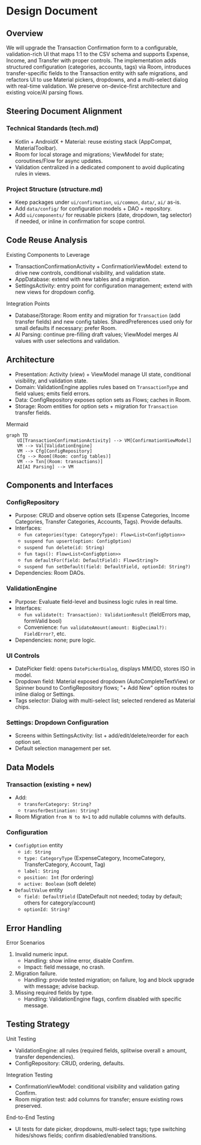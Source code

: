 # Design Document

## Overview

We will upgrade the Transaction Confirmation form to a configurable, validation-rich UI that maps 1:1 to the CSV schema and supports Expense, Income, and Transfer with proper controls. The implementation adds structured configuration (categories, accounts, tags) via Room, introduces transfer-specific fields to the Transaction entity with safe migrations, and refactors UI to use Material pickers, dropdowns, and a multi-select dialog with real-time validation. We preserve on-device-first architecture and existing voice/AI parsing flows.

## Steering Document Alignment

### Technical Standards (tech.md)
- Kotlin + AndroidX + Material: reuse existing stack (AppCompat, MaterialToolbar).
- Room for local storage and migrations; ViewModel for state; coroutines/Flow for async updates.
- Validation centralized in a dedicated component to avoid duplicating rules in views.

### Project Structure (structure.md)
- Keep packages under `ui/confirmation`, `ui/common`, `data/`, `ai/` as-is.
- Add `data/config/` for configuration models + DAO + repository.
- Add `ui/components/` for reusable pickers (date, dropdown, tag selector) if needed, or inline in confirmation for scope control.

## Code Reuse Analysis

Existing Components to Leverage
- TransactionConfirmationActivity + ConfirmationViewModel: extend to drive new controls, conditional visibility, and validation state.
- AppDatabase: extend with new tables and a migration.
- SettingsActivity: entry point for configuration management; extend with new views for dropdown config.

Integration Points
- Database/Storage: Room entity and migration for `Transaction` (add transfer fields) and new config tables. SharedPreferences used only for small defaults if necessary; prefer Room.
- AI Parsing: continue pre-filling draft values; ViewModel merges AI values with user selections and validation.

## Architecture

- Presentation: Activity (view) + ViewModel manage UI state, conditional visibility, and validation state.
- Domain: ValidationEngine applies rules based on `TransactionType` and field values; emits field errors.
- Data: ConfigRepository exposes option sets as Flows; caches in Room.
- Storage: Room entities for option sets + migration for `Transaction` transfer fields.

Mermaid
```mermaid
graph TD
    UI[TransactionConfirmationActivity] --> VM[ConfirmationViewModel]
    VM --> Val[ValidationEngine]
    VM --> Cfg[ConfigRepository]
    Cfg --> Room[(Room: config tables)]
    VM --> Txn[(Room: transactions)]
    AI[AI Parsing] --> VM
```

## Components and Interfaces

### ConfigRepository
- Purpose: CRUD and observe option sets (Expense Categories, Income Categories, Transfer Categories, Accounts, Tags). Provide defaults.
- Interfaces:
  - `fun categories(type: CategoryType): Flow<List<ConfigOption>>`
  - `suspend fun upsert(option: ConfigOption)`
  - `suspend fun delete(id: String)`
  - `fun tags(): Flow<List<ConfigOption>>`
  - `fun defaultFor(field: DefaultField): Flow<String?>`
  - `suspend fun setDefault(field: DefaultField, optionId: String?)`
- Dependencies: Room DAOs.

### ValidationEngine
- Purpose: Evaluate field-level and business logic rules in real time.
- Interfaces:
  - `fun validate(t: Transaction): ValidationResult` (fieldErrors map, formValid bool)
  - Convenience: `fun validateAmount(amount: BigDecimal?): FieldError?`, etc.
- Dependencies: none; pure logic.

### UI Controls
- DatePicker field: opens `DatePickerDialog`, displays MM/DD, stores ISO in model.
- Dropdown field: Material exposed dropdown (AutoCompleteTextView) or Spinner bound to ConfigRepository flows; "+ Add New" option routes to inline dialog or Settings.
- Tags selector: Dialog with multi-select list; selected rendered as Material chips.

### Settings: Dropdown Configuration
- Screens within SettingsActivity: list + add/edit/delete/reorder for each option set.
- Default selection management per set.

## Data Models

### Transaction (existing + new)
- Add:
  - `transferCategory: String?`
  - `transferDestination: String?`
- Room Migration `from N to N+1` to add nullable columns with defaults.

### Configuration
- `ConfigOption` entity
  - `id: String`
  - `type: CategoryType` (ExpenseCategory, IncomeCategory, TransferCategory, Account, Tag)
  - `label: String`
  - `position: Int` (for ordering)
  - `active: Boolean` (soft delete)
- `DefaultValue` entity
  - `field: DefaultField` (DateDefault not needed; today by default; others for category/account)
  - `optionId: String?`

## Error Handling

Error Scenarios
1. Invalid numeric input.
   - Handling: show inline error, disable Confirm.
   - Impact: field message, no crash.
2. Migration failure.
   - Handling: provide tested migration; on failure, log and block upgrade with message; advise backup.
3. Missing required fields by type.
   - Handling: ValidationEngine flags, confirm disabled with specific message.

## Testing Strategy

Unit Testing
- ValidationEngine: all rules (required fields, splitwise overall ≥ amount, transfer dependencies).
- ConfigRepository: CRUD, ordering, defaults.

Integration Testing
- ConfirmationViewModel: conditional visibility and validation gating Confirm.
- Room migration test: add columns for transfer; ensure existing rows preserved.

End-to-End Testing
- UI tests for date picker, dropdowns, multi-select tags; type switching hides/shows fields; confirm disabled/enabled transitions.
